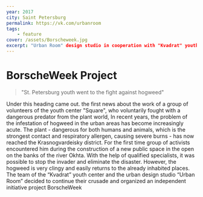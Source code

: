 ```yaml
---
year: 2017
city: Saint Petersburg
permalink: https://vk.com/urbanroom
tags:
    - feature
cover: /assets/Borscheweek.jpg
excerpt: "Urban Room" design studio in cooperation with "Kvadrat" youth center voluntarily engaged in the environmental problem of borschivka spread in the urban coastal areas.
---
```


# BorscheWeek Project

> "St. Petersburg youth went to the fight against hogweed"

Under this heading came out. the first news about the work of a group of volunteers of the youth center "Square", who voluntarily fought with a dangerous predator from the plant world,
In recent years, the problem of the infestation of hogweed in the urban areas has become increasingly acute. The plant - dangerous for both humans and animals, which is the strongest contact and respiratory allergen, causing severe burns - has now reached the Krasnogvardeisky district.
For the first time group of activists encountered him during the construction of a new public space in the open on the banks of the river Okhta. With the help of qualified specialists, it was possible to stop the invader and eliminate the disaster. However, the hogweed is very clingy and easily returns to the already inhabited places. The team of the “Kvadrat” youth center and the urban design studio “Urban Room” decided to continue their crusade and organized an independent initiative project BorscheWeek